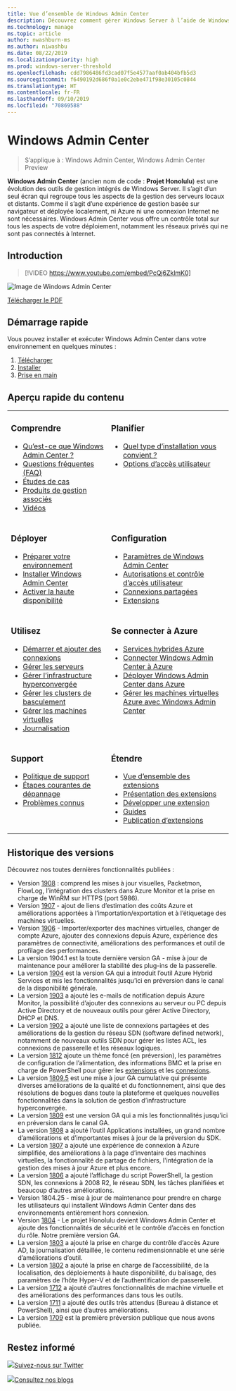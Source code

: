 ```yaml
---
title: Vue d’ensemble de Windows Admin Center
description: Découvrez comment gérer Windows Server à l’aide de Windows Admin Center (projet Honolulu)
ms.technology: manage
ms.topic: article
author: nwashburn-ms
ms.author: niwashbu
ms.date: 08/22/2019
ms.localizationpriority: high
ms.prod: windows-server-threshold
ms.openlocfilehash: cdd7986486fd3cad07f5e4577aaf0ab404bfb5d3
ms.sourcegitcommit: f6490192d686f0a1e0c2ebe471f98e30105c0844
ms.translationtype: HT
ms.contentlocale: fr-FR
ms.lasthandoff: 09/10/2019
ms.locfileid: "70869588"
---
```

# <a name="windows-admin-center"></a>Windows Admin Center

> S’applique à : Windows Admin Center, Windows Admin Center Preview

**Windows Admin Center** (ancien nom de code : **Projet Honolulu**) est une évolution des outils de gestion intégrés de Windows Server. Il s’agit d’un seul écran qui regroupe tous les aspects de la gestion des serveurs locaux et distants. Comme il s’agit d’une expérience de gestion basée sur navigateur et déployée localement, ni Azure ni une connexion Internet ne sont nécessaires. Windows Admin Center vous offre un contrôle total sur tous les aspects de votre déploiement, notamment les réseaux privés qui ne sont pas connectés à Internet.

## <a name="introduction"></a>Introduction

>[!VIDEO https://www.youtube.com/embed/PcQj6ZklmK0]

![Image de Windows Admin Center](media/WAC1809Poster_thumb.PNG)

[Télécharger le PDF](https://github.com/MicrosoftDocs/windowsserverdocs/raw/master/WindowsServerDocs/manage/windows-admin-center/media/WindowsAdminCenter1809Poster.pdf)

## <a name="quick-start"></a>Démarrage rapide

Vous pouvez installer et exécuter Windows Admin Center dans votre environnement en quelques minutes :

1. [Télécharger](https://aka.ms/windowsadmincenter)
2. [Installer](deploy/install.md)
3. [Prise en main](use/get-started.md)

## <a name="contents-at-a-glance"></a>Aperçu rapide du contenu

<table>
    <tr></tr>
    <tr>
        <td style="vertical-align: top;">
            <h3>Comprendre</h3>
            <ul>
            <li><a href="understand/what-is.md">Qu’est-ce que Windows Admin Center ?</a>
            <li><a href="understand/faq.md">Questions fréquentes (FAQ)</a>
            <li><a href="understand/case-studies.md">Études de cas</a>
            <li><a href="understand/related-management.md">Produits de gestion associés</a>
            <li><a href="understand/videos.md">Vidéos</a>
            </ul>
        </td>
        <td style="vertical-align: top;">
            <h3>Planifier</h3>
            <ul>
            <li><a href="plan/installation-options.md">Quel type d’installation vous convient ?</a>
            <li><a href="plan/user-access-options.md">Options d’accès utilisateur</a>
            <br>
            </ul>
        </td>
    </tr>
    <tr>
        <td style="vertical-align: top;">
            <h3>Déployer</h3>
            <ul>
            <li><a href="deploy/prepare-environment.md">Préparer votre environnement</a>
            <li><a href="deploy/install.md">Installer Windows Admin Center</a>
            <li><a href="deploy/high-availability.md">Activer la haute disponibilité</a>
         </ul>
        </td>
        <td style="vertical-align: top;">
            <h3>Configuration</h3>
            <ul>
            <li><a href="configure/settings.md">Paramètres de Windows Admin Center</a>
            <li><a href="configure/user-access-control.md">Autorisations et contrôle d’accès utilisateur</a>
            <li><a href="configure/shared-connections.md">Connexions partagées</a>
            <li><a href="configure/using-extensions.md">Extensions</a>
            </ul>
        </td>
    </tr>
    <tr>
        <td style="vertical-align: top;">
            <h3>Utilisez</h3>
            <ul>
            <li><a href="use/get-started.md">Démarrer et ajouter des connexions</a>
            <li><a href="use/manage-servers.md">Gérer les serveurs</a>
            <li><a href="use/manage-hyper-converged.md">Gérer l’infrastructure hyperconvergée</a>
            <li><a href="use/manage-failover-clusters.md">Gérer les clusters de basculement</a>
            <li><a href="use/manage-virtual-machines.md">Gérer les machines virtuelles</a>
            <li><a href="use/logging.md">Journalisation</a>
            </ul>
        </td>
        <td style="vertical-align: top;">
            <h3>Se connecter à Azure</h3>
            <ul>
            <li><a href="azure/index.md">Services hybrides Azure</a></li>
            <li><a href="azure/azure-integration.md">Connecter Windows Admin Center à Azure</a></li>
            <li><a href="azure/deploy-wac-in-azure.md">Déployer Windows Admin Center dans Azure</a></li>
            <li><a href="azure/manage-azure-vms.md">Gérer les machines virtuelles Azure avec Windows Admin Center</a></li>
            </ul>
        </td>
    </tr>
    <tr>
            <td style="vertical-align: top;">
            <h3>Support</h3>
            <ul>
            <li><a href="support/index.md">Politique de support</a>
            <li><a href="support/troubleshooting.md">Étapes courantes de dépannage</a>
            <li><a href="support/known-issues.md">Problèmes connus</a>
            </ul>
        </td>
            <td style="vertical-align: top;">
            <h3>Étendre</h3>
            <ul>
            <li><a href="extend/extensibility-overview.md">Vue d’ensemble des extensions</a>
            <li><a href="extend/understand-extensions.md">Présentation des extensions</a>
            <li><a href="extend/developing-extensions.md">Développer une extension</a>
            <li><a href="extend/publish-extensions.md">Guides</a>
            <li><a href="extend/publish-extensions.md">Publication d’extensions</a>
            </ul>
        </td>
    </tr>

</table>

## <a name="release-history"></a>Historique des versions

Découvrez nos toutes dernières fonctionnalités publiées :

- Version [1908](https://aka.ms/wac1908) : comprend les mises à jour visuelles, Packetmon, FlowLog, l’intégration des clusters dans Azure Monitor et la prise en charge de WinRM sur HTTPS (port 5986).
- Version [1907](https://aka.ms/wac1907) - ajout de liens d’estimation des coûts Azure et améliorations apportées à l’importation/exportation et à l’étiquetage des machines virtuelles.
- Version [1906](https://aka.ms/wac1906) - Importer/exporter des machines virtuelles, changer de compte Azure, ajouter des connexions depuis Azure, expérience des paramètres de connectivité, améliorations des performances et outil de profilage des performances.
- La version 1904.1 est la toute dernière version GA - mise à jour de maintenance pour améliorer la stabilité des plug-ins de la passerelle.
- La version [1904](https://aka.ms/wac1904) est la version GA qui a introduit l’outil Azure Hybrid Services et mis les fonctionnalités jusqu’ici en préversion dans le canal de la disponibilité générale.
- La version [1903](https://aka.ms/wac1903) a ajouté les e-mails de notification depuis Azure Monitor, la possibilité d’ajouter des connexions au serveur ou PC depuis Active Directory et de nouveaux outils pour gérer Active Directory, DHCP et DNS.
- La version [1902](https://aka.ms/wac1902) a ajouté une liste de connexions partagées et des améliorations de la gestion du réseau SDN (software defined network), notamment de nouveaux outils SDN pour gérer les listes ACL, les connexions de passerelle et les réseaux logiques.
- La version [1812](https://aka.ms/wac1812) ajoute un thème foncé (en préversion), les paramètres de configuration de l’alimentation, des informations BMC et la prise en charge de PowerShell pour gérer les [extensions](./configure/using-extensions.md#manage-extensions-with-powershell) et les [connexions](./use/get-started.md#use-powershell-to-import-or-export-your-connections-with-tags).
- La version [1809.5](https://aka.ms/wac1809.5) est une mise à jour GA cumulative qui présente diverses améliorations de la qualité et du fonctionnement, ainsi que des résolutions de bogues dans toute la plateforme et quelques nouvelles fonctionnalités dans la solution de gestion d’infrastructure hyperconvergée.
- La version [1809](https://cloudblogs.microsoft.com/windowsserver/2018/09/20/windows-admin-center-1809-and-sdk-now-generally-available/) est une version GA qui a mis les fonctionnalités jusqu’ici en préversion dans le canal GA.
- La version [1808](https://aka.ms/WACPreview1808-InsiderBlog) a ajouté l’outil Applications installées, un grand nombre d’améliorations et d’importantes mises à jour de la préversion du SDK.
- La version [1807](https://aka.ms/WACPreview1807-InsiderBlog) a ajouté une expérience de connexion à Azure simplifiée, des améliorations à la page d’inventaire des machines virtuelles, la fonctionnalité de partage de fichiers, l'intégration de la gestion des mises à jour Azure et plus encore. 
- La version [1806](https://aka.ms/WACPreview1806-InsiderBlog) a ajouté l’affichage du script PowerShell, la gestion SDN, les connexions à 2008 R2, le réseau SDN, les tâches planifiées et beaucoup d’autres améliorations.
- Version 1804.25 - mise à jour de maintenance pour prendre en charge les utilisateurs qui installent Windows Admin Center dans des environnements entièrement hors connexion.
- Version [1804](https://cloudblogs.microsoft.com/windowsserver/2018/04/12/announcing-windows-admin-center-our-reimagined-management-experience/) - Le projet Honolulu devient Windows Admin Center et ajoute des fonctionnalités de sécurité et le contrôle d’accès en fonction du rôle. Notre première version GA.
- La version [1803](https://blogs.windows.com/windowsexperience/2018/03/13/announcing-project-honolulu-technical-preview-1803-and-rsat-insider-preview-for-windows-10) a ajouté la prise en charge du contrôle d’accès Azure AD, la journalisation détaillée, le contenu redimensionnable et une série d’améliorations d’outil.
- La version [1802](https://blogs.windows.com/windowsexperience/2018/02/13/announcing-windows-server-insider-preview-build-17093-project-honolulu-technical-preview-1802) a ajouté la prise en charge de l’accessibilité, de la localisation, des déploiements à haute disponibilité, du balisage, des paramètres de l’hôte Hyper-V et de l’authentification de passerelle.
- La version [1712](https://blogs.windows.com/windowsexperience/2017/12/19/announcing-project-honolulu-technical-preview-1712-build-05002) a ajouté d’autres fonctionnalités de machine virtuelle et des améliorations des performances dans tous les outils.
- La version [1711](https://cloudblogs.microsoft.com/windowsserver/2017/12/01/1711-update-to-project-honolulu-technical-preview-is-now-available/) a ajouté des outils très attendus (Bureau à distance et PowerShell), ainsi que d’autres améliorations.
- La version [1709](https://cloudblogs.microsoft.com/windowsserver/2017/09/22/project-honolulu-technical-preview-is-now-available-for-download/) est la première préversion publique que nous avons publiée.

## <a name="stay-updated"></a>Restez informé

![ ](//img-prod-cms-rt-microsoft-com.akamaized.net/cms/api/am/imageFileData/REOolR)[Suivez-nous sur Twitter](https://twitter.com/servermgmt)

![](//img-prod-cms-rt-microsoft-com.akamaized.net/cms/api/am/imageFileData/REOtyw)[Consultez nos blogs](https://blogs.technet.microsoft.com/servermanagement/)
